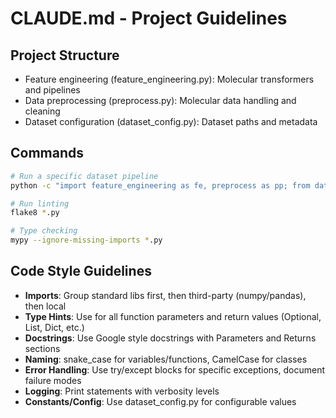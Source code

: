 # CLAUDE.md - Project Guidelines

## Project Structure
- Feature engineering (feature_engineering.py): Molecular transformers and pipelines
- Data preprocessing (preprocess.py): Molecular data handling and cleaning
- Dataset configuration (dataset_config.py): Dataset paths and metadata

## Commands
```bash
# Run a specific dataset pipeline 
python -c "import feature_engineering as fe, preprocess as pp; from dataset_config import datasets_config; [commands]"

# Run linting 
flake8 *.py

# Type checking
mypy --ignore-missing-imports *.py
```

## Code Style Guidelines
- **Imports**: Group standard libs first, then third-party (numpy/pandas), then local
- **Type Hints**: Use for all function parameters and return values (Optional, List, Dict, etc.)
- **Docstrings**: Use Google style docstrings with Parameters and Returns sections
- **Naming**: snake_case for variables/functions, CamelCase for classes
- **Error Handling**: Use try/except blocks for specific exceptions, document failure modes
- **Logging**: Print statements with verbosity levels
- **Constants/Config**: Use dataset_config.py for configurable values